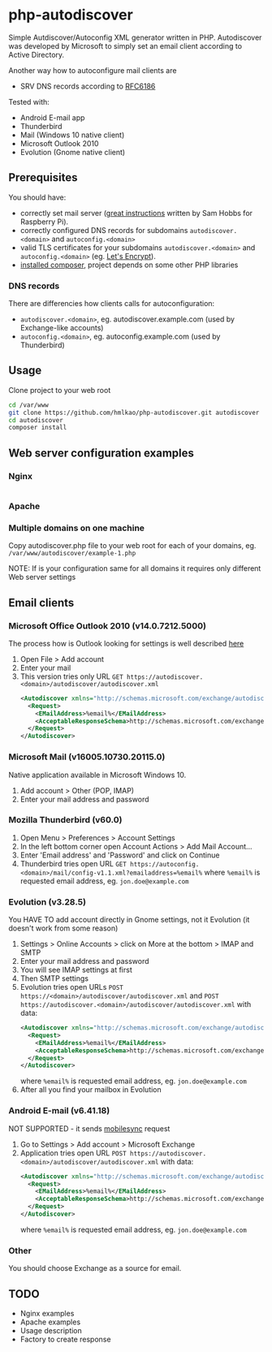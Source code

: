 # php-autodiscover
Simple Autdiscover/Autoconfig XML generator written in PHP.
Autodiscover was developed by Microsoft to simply set an email client according to Active Directory.

Another way how to autoconfigure mail clients are
 - SRV DNS records according to [RFC6186](https://tools.ietf.org/html/rfc6186)

Tested with:
 - Android E-mail app
 - Thunderbird
 - Mail (Windows 10 native client)
 - Microsoft Outlook 2010
 - Evolution (Gnome native client)

## Prerequisites
You should have:
 - correctly set mail server ([great instructions] written by Sam Hobbs for Raspberry Pi).
 - correctly configured DNS records for subdomains `autodiscover.<domain>` and `autoconfig.<domain>`
 - valid TLS certificates for your subdomains `autodiscover.<domain>` and `autoconfig.<domain>` (eg. [Let's Encrypt]).
 - [installed composer](https://getcomposer.org), project depends on some other PHP libraries

### DNS records
There are differencies how clients calls for autoconfiguration:
 - `autodiscover.<domain>`, eg. autodiscover.example.com (used by Exchange-like accounts)
 - `autoconfig.<domain>`, eg. autoconfig.example.com (used by Thunderbird)

## Usage
Clone project to your web root
```bash
cd /var/www
git clone https://github.com/hmlkao/php-autodiscover.git autodiscover
cd autodiscover
composer install
```

## Web server configuration examples

### Nginx
```
```
### Apache

### Multiple domains on one machine
Copy autodiscover.php file to your web root for each of your domains, eg. `/var/www/autodiscover/example-1.php`

NOTE: If is your configuration same for all domains it requires only different Web server settings

## Email clients

### Microsoft Office Outlook 2010 (v14.0.7212.5000)
The process how is Outlook looking for settings is well described [here](https://technet.microsoft.com/en-us/library/cc511507.aspx?f=255&mspperror=-2147217396#Anchor_2)
1. Open File > Add account
1. Enter your mail
1. This version tries only URL `GET https://autodiscover.<domain>/autodiscover/autodiscover.xml`
    ```xml
    <Autodiscover xmlns="http://schemas.microsoft.com/exchange/autodiscover/mobilesync/requestschema/2006">
      <Request>
        <EMailAddress>%email%</EMailAddress>
        <AcceptableResponseSchema>http://schemas.microsoft.com/exchange/autodiscover/mobilesync/responseschema/2006</AcceptableResponseSchema>
      </Request>
    </Autodiscover>
    ```

### Microsoft Mail (v16005.10730.20115.0)
Native application available in Microsoft Windows 10.
1. Add account > Other (POP, IMAP)
1. Enter your mail address and password

### Mozilla Thunderbird (v60.0)
1. Open Menu > Preferences > Account Settings
1. In the left bottom corner open Account Actions > Add Mail Account...
1. Enter 'Email address' and 'Password' and click on Continue
1. Thunderbird tries open URL `GET https://autoconfig.<domain>/mail/config-v1.1.xml?emailaddress=%email%`
   where `%email%` is requested email address, eg. `jon.doe@example.com`

### Evolution (v3.28.5)

You HAVE TO add account directly in Gnome settings, not it Evolution (it doesn't work from some reason)

1. Settings > Online Accounts > click on More at the bottom > IMAP and SMTP
1. Enter your mail address and password
1. You will see IMAP settings at first
1. Then SMTP settings
1. Evolution tries open URLs `POST https://<domain>/autodiscover/autodiscover.xml` and `POST https://autodiscover.<domain>/autodiscover/autodiscover.xml` with data:
    ```xml
    <Autodiscover xmlns="http://schemas.microsoft.com/exchange/autodiscover/outlook/requestschema/2006">
      <Request>
        <EMailAddress>%email%</EMailAddress>
        <AcceptableResponseSchema>http://schemas.microsoft.com/exchange/autodiscover/outlook/responseschema/2006a</AcceptableResponseSchema>
      </Request>
    </Autodiscover>
    ```
    where `%email%` is requested email address, eg. `jon.doe@example.com`
1. After all you find your mailbox in Evolution

### Android E-mail (v6.41.18)
NOT SUPPORTED - it sends [mobilesync] request

1. Go to Settings > Add account > Microsoft Exchange
1. Application tries open URL `POST https://autodiscover.<domain>/autodiscover/autodiscover.xml` with data:
    ```xml
    <Autodiscover xmlns="http://schemas.microsoft.com/exchange/autodiscover/mobilesync/requestschema/2006">
      <Request>
        <EMailAddress>%email%</EMailAddress>
        <AcceptableResponseSchema>http://schemas.microsoft.com/exchange/autodiscover/mobilesync/responseschema/2006</AcceptableResponseSchema>
      </Request>
    </Autodiscover>
    ```
    where `%email%` is requested email address, eg. `jon.doe@example.com`

### Other
You should choose Exchange as a source for email.

## TODO
- Nginx examples
- Apache examples
- Usage description
- Factory to create response


[1]: <https://developer.mozilla.org/en-US/docs/Mozilla/Thunderbird/Autoconfiguration>
[autoconfig example]: <https://developer.mozilla.org/en-US/docs/Mozilla/Thunderbird/Autoconfiguration/FileFormat/HowTo>
[great instructions]: <https://samhobbs.co.uk/2013/12/raspberry-pi-email-server-part-2-dovecot>
[let's encrypt]: <https://letsencrypt.org/>
[outlook]: <https://technet.microsoft.com/en-us/library/cc511507.aspx?f=255&mspperror=-2147217396#Anchor_3>
[mobilesync]: <https://msdn.microsoft.com/en-us/library/office/hh352638(v=exchg.140).aspx>
[Discovering Account Settings by Using the Autodiscover Command]: <https://msdn.microsoft.com/en-us/library/ee200809(v=exchg.80).aspx>
[pox]: <https://msdn.microsoft.com/en-us/library/aa581522(v=exchg.150).aspx>
